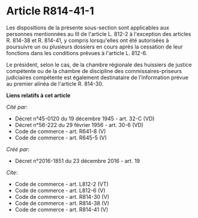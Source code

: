 # Article R814-41-1

Les dispositions de la présente sous-section sont applicables aux personnes mentionnées au III de l'article L. 812-2 à
l'exception des articles R. 814-38 et R. 814-41, y compris lorsqu'elles ont été autorisées à poursuivre un ou plusieurs
dossiers en cours après la cessation de leur fonctions dans les conditions prévues à l'article L. 812-6. 

Le président, selon le cas, de la chambre régionale des huissiers de justice compétente ou de la chambre de discipline des
commissaires-priseurs judiciaires compétente est également destinataire de l'information prévue au premier alinéa de
l'article R. 814-30.

**Liens relatifs à cet article**

_Cité par_:

  - Décret n°45-0120 du 19 décembre 1945 - art. 32-C (VD)
  - Décret n°56-222 du 29 février 1956 - art. 30-6 (VD)
  - Code de commerce - art. R641-8 (V)
  - Code de commerce - art. R645-5 (V)

_Créé par_:

  - Décret n°2016-1851 du 23 décembre 2016 - art. 19

_Cite_:

  - Code de commerce - art. L812-2 (VT)
  - Code de commerce - art. L812-6 (V)
  - Code de commerce - art. R814-30 (V)
  - Code de commerce - art. R814-38 (V)
  - Code de commerce - art. R814-41 (V)

